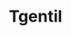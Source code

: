 ---
title: Tgentil
github: https://github.com/Tgentil
mode: dark
transition: 1s
score: 79.7
archetype:
- Little Bit of Everything
---